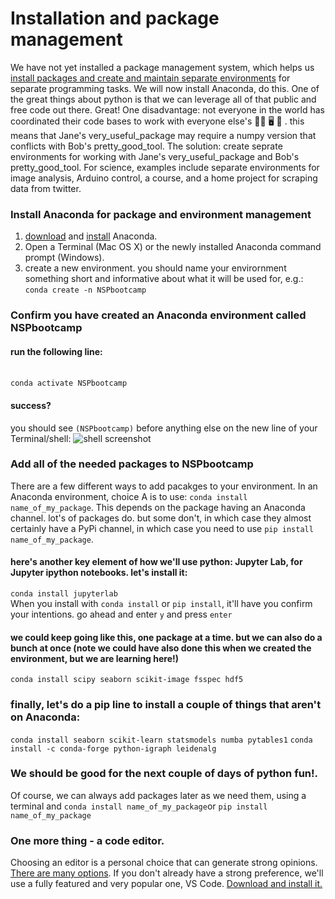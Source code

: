 # Installation and package management

We have not yet installed a package management system, which helps us [install packages and create and maintain separate environments](https://docs.conda.io/projects/conda/en/latest/user-guide/tasks/manage-environments.html#) for separate programming tasks. We will now install Anaconda, do this. One of the great things about python is that we can leverage all of that public and free code out there. Great! One disadvantage: not everyone in the world has coordinated their code bases to work with everyone else's 🤼‍♂️ 🖥 🤺 . this means that Jane's very_useful_package may require a numpy version that conflicts with Bob's pretty_good_tool. The solution: create seprate environments for working with Jane's very_useful_package and Bob's pretty_good_tool. For science, examples include separate environments for image analysis, Arduino control, a course, and a home project for scraping data from twitter. 

### Install Anaconda for package and environment management
1. [download](https://www.anaconda.com/products/individual) and [install](https://docs.conda.io/projects/conda/en/latest/user-guide/install/index.html) Anaconda. 
2. Open a Terminal (Mac OS X) or the newly installed Anaconda command prompt (Windows). 
3. create a new environment. you should name your envirornment something short and informative about what it will be used for, e.g.: <br>```conda create -n NSPbootcamp```  


### Confirm you have created an Anaconda environment called NSPbootcamp
#### run the following line:
<br>```conda activate NSPbootcamp```
#### success?
you should see ```(NSPbootcamp)``` before anything else on the new line of your Terminal/shell:
![shell screenshot](https://github.com/danieljdenman/NSPbootcamp/blob/master/res/activate_env.png)
<br>

### Add all of the needed packages to NSPbootcamp
There are a few different ways to add pacakges to your environment. In an Anaconda environment, choice A is to use: ```conda install name_of_my_package```. This depends on the package having an Anaconda channel. lot's of packages do. but some don't, in which case they almost certainly have a PyPi channel, in which case you need to use ```pip install name_of_my_package```.

#### here's another key element of how we'll use python: Jupyter Lab, for Jupyter ipython notebooks. let's install it: 
```conda install jupyterlab```<br>
When you install with ```conda install``` or ```pip install```, it'll have you confirm your intentions. go ahead and enter ```y``` and press ```enter```

#### we could keep going like this, one package at a time. but we can also do a bunch at once (note we could have also done this when we created the environment, but we are learning here!)
```conda install scipy seaborn scikit-image fsspec hdf5```

### finally, let's do a pip line to install a couple of things that aren't on Anaconda: 
```conda install seaborn scikit-learn statsmodels numba pytables1```
```conda install -c conda-forge python-igraph leidenalg```

### We should be good for the next couple of days of python fun!. 
Of course, we can always add packages later as we need them, using a terminal and ```conda install name_of_my_package```or ```pip install name_of_my_package```

### One more thing - a code editor. 
Choosing an editor is a personal choice that can generate strong opinions. [There are many options](https://hackr.io/blog/best-python-ide). If you don't already have a strong preference, we'll use a fully featured and very popular one, VS Code. [Download and install it.](https://code.visualstudio.com/)

